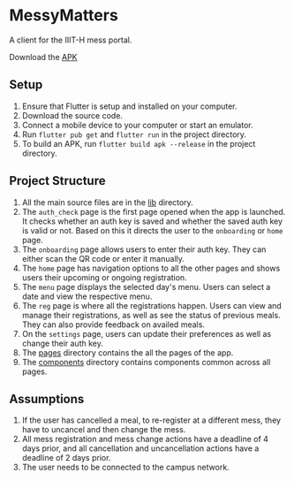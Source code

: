 # MessyMatters

A client for the IIIT-H mess portal.

Download the [APK](https://drive.google.com/file/d/1BvNPNiQ5kAhYCAV2Wl5dFTB6TZKxyo3a/view?usp=sharing)

## Setup

1. Ensure that Flutter is setup and installed on your computer.
2. Download the source code.
3. Connect a mobile device to your computer or start an emulator.
4. Run `flutter pub get` and `flutter run` in the project directory.
5. To build an APK, run `flutter build apk --release` in the project directory.

## Project Structure

1. All the main source files are in the [lib](https://github.com/SuPythony/MessyMatters/tree/main/lib) directory.
2. The `auth_check` page is the first page opened when the app is launched. It checks whether an auth key is saved and whether the saved auth key is valid or not. Based on this it directs the user to the `onboarding` or `home` page.
3. The `onboarding` page allows users to enter their auth key. They can either scan the QR code or enter it manually.
4. The `home` page has navigation options to all the other pages and shows users their upcoming or ongoing registration.
5. The `menu` page displays the selected day's menu. Users can select a date and view the respective menu.
6. The `reg` page is where all the registrations happen. Users can view and manage their registrations, as well as see the status of previous meals. They can also provide feedback on availed meals.
7. On the `settings` page, users can update their preferences as well as change their auth key.
8. The [pages](https://github.com/SuPythony/MessyMatters/tree/main/lib/pages) directory contains the all the pages of the app.
9. The [components](https://github.com/SuPythony/MessyMatters/tree/main/lib/components) directory contains components common across all pages.

## Assumptions

1. If the user has cancelled a meal, to re-register at a different mess, they have to uncancel and then change the mess.
2. All mess registration and mess change actions have a deadline of 4 days prior, and all cancellation and uncancellation actions have a deadline of 2 days prior.
3. The user needs to be connected to the campus network.
